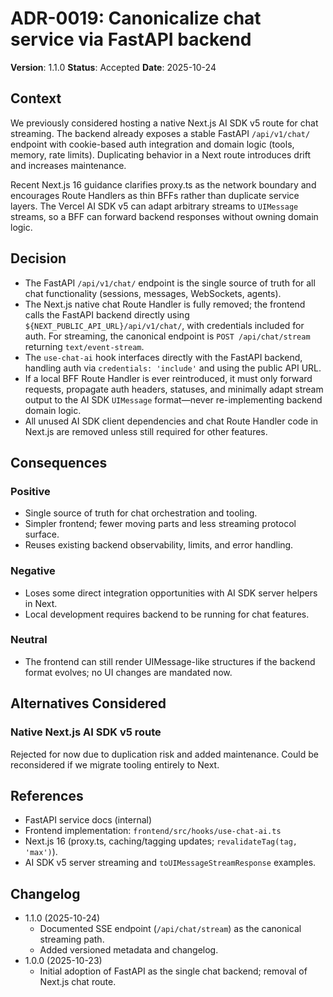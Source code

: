 # ADR-0019: Canonicalize chat service via FastAPI backend

**Version**: 1.1.0
**Status**: Accepted
**Date**: 2025-10-24

## Context

We previously considered hosting a native Next.js AI SDK v5 route for chat streaming. The backend already exposes a stable FastAPI `/api/v1/chat/` endpoint with cookie-based auth integration and domain logic (tools, memory, rate limits). Duplicating behavior in a Next route introduces drift and increases maintenance.

Recent Next.js 16 guidance clarifies proxy.ts as the network boundary and encourages Route Handlers as thin BFFs rather than duplicate service layers. The Vercel AI SDK v5 can adapt arbitrary streams to `UIMessage` streams, so a BFF can forward backend responses without owning domain logic.

## Decision

- The FastAPI `/api/v1/chat/` endpoint is the single source of truth for all chat functionality (sessions, messages, WebSockets, agents).
- The Next.js native chat Route Handler is fully removed; the frontend calls the FastAPI backend directly using `${NEXT_PUBLIC_API_URL}/api/v1/chat/`, with credentials included for auth. For streaming, the canonical endpoint is `POST /api/chat/stream` returning `text/event-stream`.
- The `use-chat-ai` hook interfaces directly with the FastAPI backend, handling auth via `credentials: 'include'` and using the public API URL.
- If a local BFF Route Handler is ever reintroduced, it must only forward requests, propagate auth headers, statuses, and minimally adapt stream output to the AI SDK `UIMessage` format—never re-implementing backend domain logic.
- All unused AI SDK client dependencies and chat Route Handler code in Next.js are removed unless still required for other features.

## Consequences

### Positive

- Single source of truth for chat orchestration and tooling.
- Simpler frontend; fewer moving parts and less streaming protocol surface.
- Reuses existing backend observability, limits, and error handling.

### Negative

- Loses some direct integration opportunities with AI SDK server helpers in Next.
- Local development requires backend to be running for chat features.

### Neutral

- The frontend can still render UIMessage-like structures if the backend format evolves; no UI changes are mandated now.

## Alternatives Considered

### Native Next.js AI SDK v5 route

Rejected for now due to duplication risk and added maintenance. Could be reconsidered if we migrate tooling entirely to Next.

## References

- FastAPI service docs (internal)
- Frontend implementation: `frontend/src/hooks/use-chat-ai.ts`
- Next.js 16 (proxy.ts, caching/tagging updates; `revalidateTag(tag, 'max')`).
- AI SDK v5 server streaming and `toUIMessageStreamResponse` examples.

## Changelog

- 1.1.0 (2025-10-24)
  - Documented SSE endpoint (`/api/chat/stream`) as the canonical streaming path.
  - Added versioned metadata and changelog.
- 1.0.0 (2025-10-23)
  - Initial adoption of FastAPI as the single chat backend; removal of Next.js chat route.
